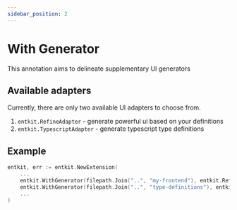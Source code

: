 ```yaml
---
sidebar_position: 2
---
```


# With Generator

This annotation aims to delineate supplementary UI generators

## Available adapters

Currently, there are only two available UI adapters to choose from.

1. `entkit.RefineAdapter` - generate powerful ui based on your definitions
2. `entkit.TypescriptAdapter` - generate typescript type definitions

## Example

```go title="entc.go"
entkit, err := entkit.NewExtension(
	...
    entkit.WithGenerator(filepath.Join("..", "my-frontend"), entkit.RefineAdapter),
    entkit.WithGenerator(filepath.Join("..", "type-definitions"), entkit.TypescriptAdapter),
    ...
)
```
